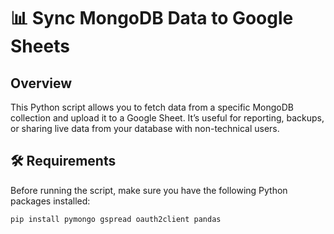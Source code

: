 # 📊 Sync MongoDB Data to Google Sheets

## Overview

This Python script allows you to fetch data from a specific MongoDB collection and upload it to a Google Sheet. It’s useful for reporting, backups, or sharing live data from your database with non-technical users.

## 🛠️ Requirements

Before running the script, make sure you have the following Python packages installed:

```bash
pip install pymongo gspread oauth2client pandas
